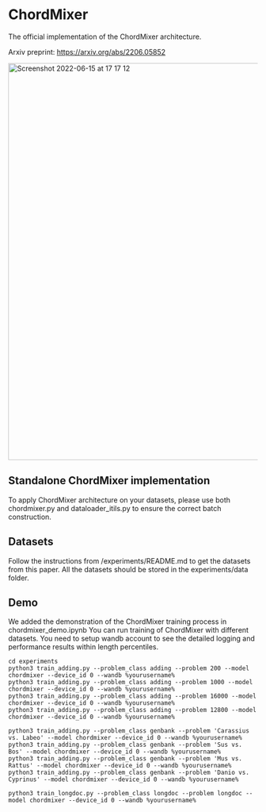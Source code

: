 # ChordMixer
The official implementation of the ChordMixer architecture.

Arxiv preprint: https://arxiv.org/abs/2206.05852


<img width="800" alt="Screenshot 2022-06-15 at 17 17 12" src="https://user-images.githubusercontent.com/22999405/173863802-c4477a1b-96ec-4e37-83b6-2b128f7d6c26.png">


## Standalone ChordMixer implementation

To apply ChordMixer architecture on your datasets, please use both chordmixer.py and dataloader_itils.py to ensure the correct batch construction.

## Datasets

Follow the instructions from /experiments/README.md to get the datasets from this paper.
All the datasets should be stored in the experiments/data folder.

## Demo 
We added the demonstration of the ChordMixer training process in chordmixer_demo.ipynb
You can run training of ChordMixer with different datasets. You need to setup wandb account to see the detailed logging and performance results within length percentiles.


```
cd experiments
python3 train_adding.py --problem_class adding --problem 200 --model chordmixer --device_id 0 --wandb %yourusername%
python3 train_adding.py --problem_class adding --problem 1000 --model chordmixer --device_id 0 --wandb %yourusername%
python3 train_adding.py --problem_class adding --problem 16000 --model chordmixer --device_id 0 --wandb %yourusername%
python3 train_adding.py --problem_class adding --problem 12800 --model chordmixer --device_id 0 --wandb %yourusername%

python3 train_adding.py --problem_class genbank --problem 'Carassius vs. Labeo' --model chordmixer --device_id 0 --wandb %yourusername%
python3 train_adding.py --problem_class genbank --problem 'Sus vs. Bos' --model chordmixer --device_id 0 --wandb %yourusername%
python3 train_adding.py --problem_class genbank --problem 'Mus vs. Rattus' --model chordmixer --device_id 0 --wandb %yourusername%
python3 train_adding.py --problem_class genbank --problem 'Danio vs. Cyprinus' --model chordmixer --device_id 0 --wandb %yourusername%

python3 train_longdoc.py --problem_class longdoc --problem longdoc --model chordmixer --device_id 0 --wandb %yourusername%
```



